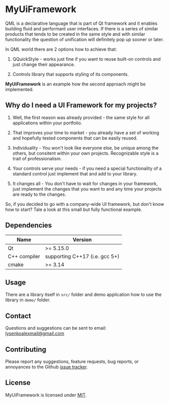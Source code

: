 
MyUiFramework
===============

QML is a declarative language that is part of Qt framework and it enables building fluid and performant user interfaces.
If there is a series of similar products that tends to be created in the same style and with similar functionality the question of unification will definitely pop up sooner or later.

In QML world there are 2 options how to achieve that:

1) QQuickStyle - works just fine if you want to reuse built-on controls and just change their appearance.

2) Controls library that supports styling of its components.

**MyUiFramework** is an example how the second approach might be implemented.

## Why do I need a UI Framework for my projects?

1) Well, the first reason was already provided - the same style for all applications within your portfolio.

2) That improves your time to market - you already have a set of working and hopefully tested components that can be easily reused.

3) Individuality - You won't look like everyone else, be unique among the others, but consitent within your own projects. Recognizable style is a trait of professionalism.

4) Your controls serve your needs - if you need a special functionality of a standard control just implement that and add to your library.

5) It changes all - You don't have to wait for changes in your framework, just implement the changes that you want to and any time your projects are ready to the changes.

So, if you decided to go with a company-wide UI framework, but don't know how to start? Tale a look at this small but fully functional example.

## Dependencies

| Name         | Version                          |
|--------------|----------------------------------|
| Qt           | >= 5.15.0                        |
| C++ compiler | supporting C++17 (i.e. gcc 5+)   |
| cmake        | >= 3.14                          |

## Usage

There are a library itself in `src/` folder and demo application how to use the library in `demo/` folder.

## Contact

Questions and suggestions can be sent to email: lysenkoalexmail@gmail.com

## Contributing

Please report any suggestions, feature requests, bug reports, or annoyances to
the Github [issue tracker][issue_tracker]. 

## License

MyUiFramework is licensed under [MIT](LICENSE).


[issue_tracker]: https://github.com/alexeylysenko/MyUiFramework/issues

